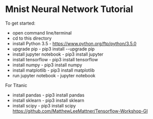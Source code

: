# Mnist Neural Network Tutorial

To get started:

* open command line/terminal
* cd to this directory
* install Python 3.5  		- https://www.python.org/ftp/python/3.5.0
* upgrade pip 	 		- pip3 install --upgrade pip
* install jupyter notebook  	- pip3 install jupyter
* install tensorflow  		- pip3 install tensorflow
* install numpy 		- pip3 install numpy
* install matplotlib 		- pip3 install matplotlib
* run jupyter notebook  	- jupyter notebook

For Titanic
* install pandas 		- pip3 install pandas
* install sklearn		- pip3 install sklearn
* install scipy			- pip3 install scipy
https://github.com/MatthewLeeMattner/Tensorflow-Workshop-GI
